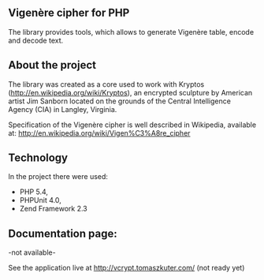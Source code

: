 Vigenère cipher for PHP
--------------------------------
The library provides tools, which allows to generate Vigenère table, encode and decode text.

About the project
--------------------------------
The library was created as a core used to work with Kryptos (http://en.wikipedia.org/wiki/Kryptos),
an encrypted sculpture by American artist Jim Sanborn located on the grounds
of the Central Intelligence Agency (CIA) in Langley, Virginia.

Specification of the Vigenère cipher is well described in Wikipedia, available at:
http://en.wikipedia.org/wiki/Vigen%C3%A8re_cipher


Technology
--------------------------------
In the project there were used:

* PHP 5.4,
* PHPUnit 4.0,
* Zend Framework 2.3


Documentation page:
--------------------------------
-not available-


See the application live at http://vcrypt.tomaszkuter.com/ (not ready yet)
